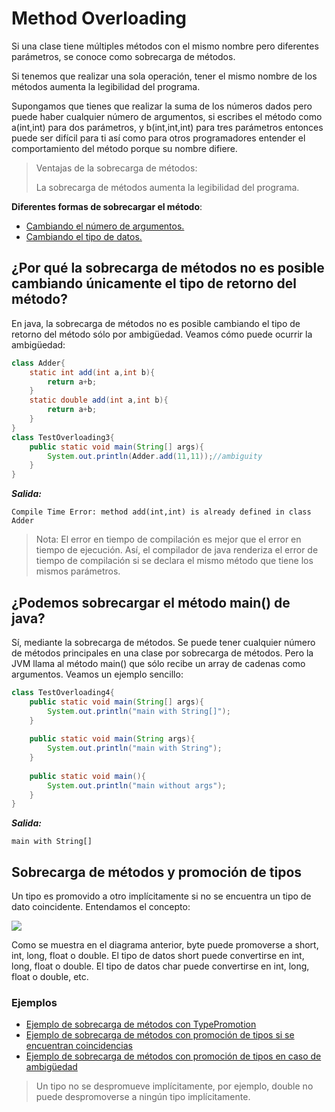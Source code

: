 # Method Overloading

Si una clase tiene múltiples métodos con el mismo nombre pero diferentes parámetros, se conoce como sobrecarga de métodos.

Si tenemos que realizar una sola operación, tener el mismo nombre de los métodos aumenta la legibilidad del programa.

Supongamos que tienes que realizar la suma de los números dados pero puede haber cualquier número de argumentos, si escribes el método como a(int,int) para dos parámetros, y b(int,int,int) para tres parámetros entonces puede ser difícil para ti así como para otros programadores entender el comportamiento del método porque su nombre difiere.

> Ventajas de la sobrecarga de métodos:
> 
> La sobrecarga de métodos aumenta la legibilidad del programa.

**Diferentes formas de sobrecargar el método**:

- [Cambiando el número de argumentos.](../MethodOverloading1.java)
- [Cambiando el tipo de datos.](../MethodOverloading2.java)

## ¿Por qué la sobrecarga de métodos no es posible cambiando únicamente el tipo de retorno del método?

En java, la sobrecarga de métodos no es posible cambiando el tipo de retorno del método sólo por ambigüedad. Veamos cómo puede ocurrir la ambigüedad:

```java
class Adder{
    static int add(int a,int b){
        return a+b;
    }
    static double add(int a,int b){
        return a+b;
    }
}
class TestOverloading3{
    public static void main(String[] args){
        System.out.println(Adder.add(11,11));//ambiguity  
    }
}
```

***Salida:***

```text
Compile Time Error: method add(int,int) is already defined in class Adder
```

> Nota: El error en tiempo de compilación es mejor que el error en tiempo de ejecución. Así, el compilador de java renderiza el error de tiempo de compilación si se declara el mismo método que tiene los mismos parámetros.

## ¿Podemos sobrecargar el método main() de java?

Sí, mediante la sobrecarga de métodos. Se puede tener cualquier número de métodos principales en una clase por sobrecarga de métodos. Pero la JVM llama al método main() que sólo recibe un array de cadenas como argumentos. Veamos un ejemplo sencillo:

```java
class TestOverloading4{
    public static void main(String[] args){
        System.out.println("main with String[]");
    }
    
    public static void main(String args){
        System.out.println("main with String");
    }
    
    public static void main(){
        System.out.println("main without args");
    }
}
```

***Salida:***

```text
main with String[]
```

## Sobrecarga de métodos y promoción de tipos

Un tipo es promovido a otro implícitamente si no se encuentra un tipo de dato coincidente. Entendamos el concepto:

![](https://static.javatpoint.com/images/java-type-promotion.png)

Como se muestra en el diagrama anterior, byte puede promoverse a short, int, long, float o double. El tipo de datos short puede convertirse en int, long, float o double. El tipo de datos char puede convertirse en int, long, float o double, etc.

### Ejemplos

- [Ejemplo de sobrecarga de métodos con TypePromotion](../OverloadingCalculation1.java)
- [Ejemplo de sobrecarga de métodos con promoción de tipos si se encuentran coincidencias](../OverloadingCalculation2.java)
- [Ejemplo de sobrecarga de métodos con promoción de tipos en caso de ambigüedad](../OverloadingCalculation3.java)

> Un tipo no se despromueve implícitamente, por ejemplo, double no puede despromoverse a ningún tipo implícitamente.